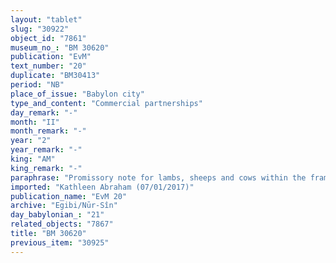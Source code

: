 ```yaml
---
layout: "tablet"
slug: "30922"
object_id: "7861"
museum_no_: "BM 30620"
publication: "EvM"
text_number: "20"
duplicate: "BM30413"
period: "NB"
place_of_issue: "Babylon city"
type_and_content: "Commercial partnerships"
day_remark: "-"
month: "II"
month_remark: "-"
year: "2"
year_remark: "-"
king: "AM"
king_remark: "-"
paraphrase: "Promissory note for lambs, sheeps and cows within the framework of a business partnership (<em>harrānu</em>).<br /> <strong>B</strong> owes 40 male and female lambs (<em>immeru kalūmu parratu)</em>, 10 special quality (<em>ruhhu</em>) young sheep (<em>immeru ṣehru</em>), 4 talents of wool (<em>&scaron;ipātu)</em>, of which 2 talents [&hellip;], 4 bred heifers (<em>burtu &scaron;ūlitu</em>) to <strong>A<sub>1 </sub></strong>and <strong>A<sub>2</sub></strong>. They are part of the business partnership that was established by <strong>C</strong> as main investor. He should deliver the sheep, wool and heifers in D&ucirc;zu (IV). 3 shekels of silver from the silver that <strong>C</strong> invested in the business partnership are at <strong>B</strong>&#39;s disposal. The wool should be delivered to Babylon. Witnesses. Scribe (= debtor): Bazūzu/&Scaron;ama&scaron;-uballiṭ.<br /> The duplicate tablet, BM30413 &nbsp;slightly deviates.<br /> &nbsp;<br /> <strong>A<sub>1 </sub></strong>= Īnia/Zēria//Nabāya; <strong>A<sub>2 </sub></strong>= Bēl-īpu&scaron;/Rā&scaron;il//Nappāhu; <strong>B</strong> = Bazūzu/&Scaron;ama&scaron;-uballiṭ; <strong>C</strong> = Iddin-Marduk"
imported: "Kathleen Abraham (07/01/2017)"
publication_name: "EvM 20"
archive: "Egibi/Nūr-Sîn"
day_babylonian_: "21"
related_objects: "7867"
title: "BM 30620"
previous_item: "30925"
---
```

